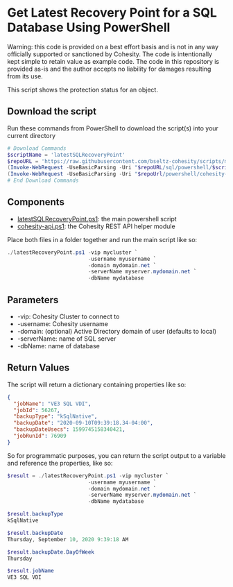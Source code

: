 # Get Latest Recovery Point for a SQL Database Using PowerShell

Warning: this code is provided on a best effort basis and is not in any way officially supported or sanctioned by Cohesity. The code is intentionally kept simple to retain value as example code. The code in this repository is provided as-is and the author accepts no liability for damages resulting from its use.

This script shows the protection status for an object.

## Download the script

Run these commands from PowerShell to download the script(s) into your current directory

```powershell
# Download Commands
$scriptName = 'latestSQLRecoveryPoint'
$repoURL = 'https://raw.githubusercontent.com/bseltz-cohesity/scripts/master'
(Invoke-WebRequest -UseBasicParsing -Uri "$repoURL/sql/powershell/$scriptName/$scriptName.ps1").content | Out-File "$scriptName.ps1"; (Get-Content "$scriptName.ps1") | Set-Content "$scriptName.ps1"
(Invoke-WebRequest -UseBasicParsing -Uri "$repoUrl/powershell/cohesity-api/cohesity-api.ps1").content | Out-File cohesity-api.ps1; (Get-Content cohesity-api.ps1) | Set-Content cohesity-api.ps1
# End Download Commands
```

## Components

* [latestSQLRecoveryPoint.ps1](https://raw.githubusercontent.com/bseltz-cohesity/scripts/master/sql/latestSQLRecoveryPoint/latestSQLRecoveryPoint.ps1): the main powershell script
* [cohesity-api.ps1](https://raw.githubusercontent.com/bseltz-cohesity/scripts/master/powershell/cohesity-api/cohesity-api.ps1): the Cohesity REST API helper module

Place both files in a folder together and run the main script like so:

```powershell
./latestRecoveryPoint.ps1 -vip mycluster `
                          -username myusername `
                          -domain mydomain.net `
                          -serverName myserver.mydomain.net `
                          -dbName mydatabase
```

## Parameters

* -vip: Cohesity Cluster to connect to
* -username: Cohesity username
* -domain: (optional) Active Directory domain of user (defaults to local)
* -serverName: name of SQL server
* -dbName: name of database

## Return Values

The script will return a dictionary containing properties like so:

```json
{
  "jobName": "VE3 SQL VDI",
  "jobId": 56267,
  "backupType": "kSqlNative",
  "backupDate": "2020-09-10T09:39:18.34-04:00",
  "backupDateUsecs": 1599745158340421,
  "jobRunId": 76909
}
```

So for programmatic purposes, you can return the script output to a variable and reference the properties, like so:

```powershell
$result = ./latestRecoveryPoint.ps1 -vip mycluster `
                          -username myusername `
                          -domain mydomain.net `
                          -serverName myserver.mydomain.net `
                          -dbName mydatabase

$result.backupType
kSqlNative

$result.backupDate
Thursday, September 10, 2020 9:39:18 AM

$result.backupDate.DayOfWeek
Thursday

$result.jobName
VE3 SQL VDI
```
